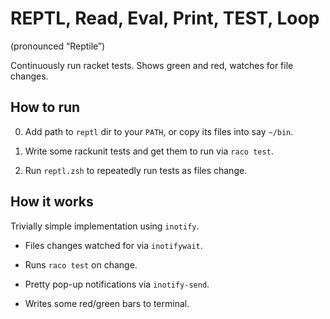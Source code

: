 # REPTL, Read, Eval, Print, TEST, Loop

(pronounced “Reptile”)

Continuously run racket tests. Shows green and red, watches for file changes.

## How to run
0. Add path to `reptl` dir to your `PATH`, or copy its files into say `~/bin`.

1. Write some rackunit tests and get them to run via `raco test`.

2. Run `reptl.zsh` to repeatedly run tests as files change.

## How it works
Trivially simple implementation using `inotify`.

- Files changes watched for via `inotifywait`.

- Runs `raco test` on change.

- Pretty pop-up notifications via `inotify-send`.

- Writes some red/green bars to terminal.
